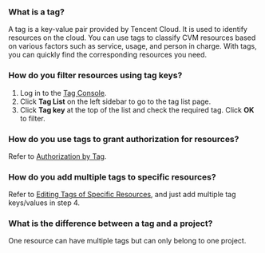 ### What is a tag?
A tag is a key-value pair provided by Tencent Cloud. It is used to identify resources on the cloud. You can use tags to classify CVM resources based on various factors such as service, usage, and person in charge. With tags, you can quickly find the corresponding resources you need. 
### How do you filter resources using tag keys?
1. Log in to the [Tag Console](https://console.cloud.tencent.com/tag/resources).
2. Click **Tag List** on the left sidebar to go to the tag list page.
3. Click **Tag key** at the top of the list and check the required tag. Click **OK** to filter.

### How do you use tags to grant authorization for resources?
Refer to [Authorization by Tag](https://intl.cloud.tencent.com/document/product/598/10601).

### How do you add multiple tags to specific resources?
Refer to [Editing Tags of Specific Resources](https://intl.cloud.tencent.com/document/product/651/32583), and just add multiple tag keys/values in step 4.

### What is the difference between a tag and a project?
One resource can have multiple tags but can only belong to one project. <!--For details, see [Projects and Tags](https://intl.cloud.tencent.com/document/product/598/32738)-->
